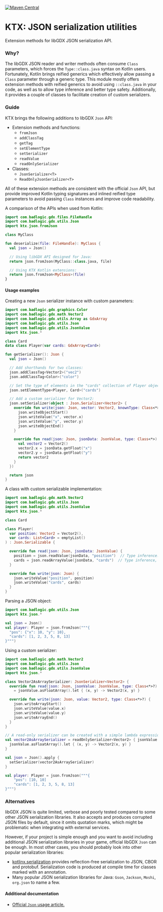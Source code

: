 [![Maven Central](https://img.shields.io/maven-central/v/io.github.libktx/ktx-json.svg)](https://search.maven.org/artifact/io.github.libktx/ktx-json)

# KTX: JSON serialization utilities

Extension methods for libGDX JSON serialization API.

### Why?

The libGDX JSON reader and writer methods often consume `Class` parameters, which forces the
`Type::class.java` syntax on Kotlin users. Fortunately, Kotlin brings reified generics which effectively
allow passing a `Class` parameter through a generic type. This module mostly offers extension methods
with reified generics to avoid using `::class.java` in your code, as well as to allow type inference
and better type safety. Additionally, it provides a couple of classes to facilitate creation of custom
serializers.

### Guide

KTX brings the following additions to libGDX `Json` API:
- Extension methods and functions:
    - `fromJson`
    - `addClassTag`
    - `getTag`
    - `setElementType`
    - `setSerializer`
    - `readValue`
    - `readOnlySerializer`
- Classes:
    - `JsonSerializer<T>`
    - `ReadOnlyJsonSerializer<T>`

All of these extension methods are consistent with the official `Json` API, but provide improved Kotlin typing
signatures and inlined reified type parameters to avoid passing `Class` instances and improve code readability.

A comparison of the APIs when used from Kotlin:

```kotlin
import com.badlogic.gdx.files.FileHandle
import com.badlogic.gdx.utils.Json
import ktx.json.fromJson

class MyClass

fun deserialize(file: FileHandle): MyClass {
  val json = Json()

  // Using libGDX API designed for Java:
  return json.fromJson(MyClass::class.java, file)

  // Using KTX Kotlin extensions:
  return json.fromJson<MyClass>(file)
}
```

#### Usage examples

Creating a new `Json` serializer instance with custom parameters:

```kotlin
import com.badlogic.gdx.graphics.Color
import com.badlogic.gdx.math.Vector2
import com.badlogic.gdx.utils.Array as GdxArray
import com.badlogic.gdx.utils.Json
import com.badlogic.gdx.utils.JsonValue
import ktx.json.*

class Card
data class Player(var cards: GdxArray<Card>)

fun getSerializer(): Json {
  val json = Json()

  // Add shorthands for two classes:
  json.addClassTag<Vector2>("vec2")
  json.addClassTag<Color>("color")

  // Set the type of elements in the "cards" collection of Player objects:
  json.setElementType<Player, Card>("cards")

  // Add a custom serializer for Vector2:
  json.setSerializer(object : Json.Serializer<Vector2> {
    override fun write(json: Json, vector: Vector2, knownType: Class<*>) {
      json.writeObjectStart()
      json.writeValue("x", vector.x)
      json.writeValue("y", vector.y)
      json.writeObjectEnd()
    }

    override fun read(json: Json, jsonData: JsonValue, type: Class<*>): Vector2 {
      val vector2 = Vector2()
      vector2.x = jsonData.getFloat("x")
      vector2.y = jsonData.getFloat("y")
      return vector2
    }
  })

  return json
}
```

A class with custom serializable implementation:

```kotlin
import com.badlogic.gdx.math.Vector2
import com.badlogic.gdx.utils.Json
import com.badlogic.gdx.utils.JsonValue
import ktx.json.*

class Card

class Player(
  var position: Vector2 = Vector2(),
  var cards: List<Card> = emptyList()
) : Json.Serializable {

  override fun read(json: Json, jsonData: JsonValue) {
    position = json.readValue(jsonData, "position")  // Type inference.
    cards = json.readArrayValue(jsonData, "cards")  // Type inference, better type safety.
  }

  override fun write(json: Json) {
    json.writeValue("position", position)
    json.writeValue("cards", cards)
  }
}
```

Parsing a JSON object:

```kotlin
import com.badlogic.gdx.utils.Json
import ktx.json.*

val json = Json()
val player: Player = json.fromJson("""{
  "pos": {"x": 10, "y": 10},
  "cards": [1, 2, 3, 5, 8, 13]
}""")
```

Using a custom serializer:
```kotlin
import com.badlogic.gdx.math.Vector2
import com.badlogic.gdx.utils.Json
import com.badlogic.gdx.utils.JsonValue
import ktx.json.*

class Vector2AsArraySerializer: JsonSerializer<Vector2> {
  override fun read(json: Json, jsonValue: JsonValue, type: Class<*>?): Vector2
    = jsonValue.asFloatArray().let { (x, y) -> Vector2(x, y) }

  override fun write(json: Json, value: Vector2, type: Class<*>?) {
    json.writeArrayStart()
    json.writeValue(value.x)
    json.writeValue(value.y)
    json.writeArrayEnd()
  }
}

// A read-only serializer can be created with a simple lambda expression:
val vector2AsArraySerializer = readOnlySerializer<Vector2> { jsonValue ->
  jsonValue.asFloatArray().let { (x, y) -> Vector2(x, y) }
}

val json = Json().apply {
  setSerializer(vector2AsArraySerializer)
}

val player: Player = json.fromJson("""{
    "pos": [10, 10]
    "cards": [1, 2, 3, 5, 8, 13]
}""")
```

### Alternatives

libGDX JSON is quite limited, verbose and poorly tested compared to some other JSON
serialization libraries. It also accepts and produces corrupted JSON files by default,
since it omits quotation marks, which might be problematic when integrating with external
services.

However, if your project is simple enough and you want to avoid including additional JSON
serialization libraries in your game, official libGDX `Json` can be enough. In most other
cases, you should probably look into other popular serialization libraries:

- [kotlinx.serialization](https://github.com/Kotlin/kotlinx.serialization) provides
reflection-free serialization to JSON, CBOR and protobuf. Serialization code is produced
at compile time for classes marked with an annotation.
- Many popular JSON serialization libraries for Java: `Gson`, `Jackson`, `Moshi`, `org.json`
to name a few.

#### Additional documentation

- [Official `Json` usage article.](https://libgdx.com/wiki/utils/reading-and-writing-json)
